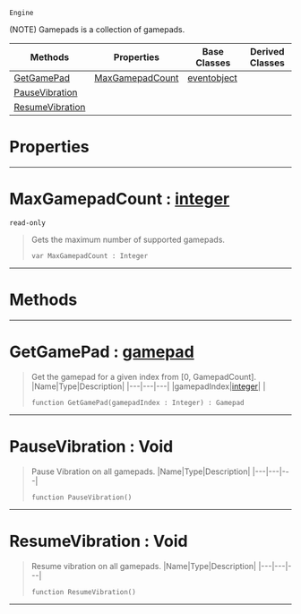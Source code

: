 `Engine`

(NOTE) Gamepads is a collection of gamepads.

|Methods|Properties|Base Classes|Derived Classes|
|---|---|---|---|
|[ GetGamePad](https://plasmaengine.github.io/PlasmaDocs/Plasma1/C++/code_reference/class_reference/gamepads.md#getgamepad-plasma-engine-d)|[ MaxGamepadCount](https://plasmaengine.github.io/PlasmaDocs/Plasma1/C++/code_reference/class_reference/gamepads.md#maxgamepadcount-plasma-eng)|[eventobject](https://plasmaengine.github.io/PlasmaDocs/Plasma1/C++/code_reference/class_reference/eventobject.md)| |
|[ PauseVibration](https://plasmaengine.github.io/PlasmaDocs/Plasma1/C++/code_reference/class_reference/gamepads.md#pausevibration-void)| | | |
|[ ResumeVibration](https://plasmaengine.github.io/PlasmaDocs/Plasma1/C++/code_reference/class_reference/gamepads.md#resumevibration-void)| | | |


 #  Properties


---  
 #  MaxGamepadCount : [integer](https://plasmaengine.github.io/PlasmaDocs/Plasma1/C++/code_reference/lightning_base_types/integer.md)

 `read-only`

> Gets the maximum number of supported gamepads.
> ``` lang=cpp, name=Lightning
> var MaxGamepadCount : Integer


---  
 #  Methods


---  
 #  GetGamePad : [gamepad](https://plasmaengine.github.io/PlasmaDocs/Plasma1/C++/code_reference/class_reference/gamepad.md)

> Get the gamepad for a given index from [0, GamepadCount].
> |Name|Type|Description|
> |---|---|---|
> |gamepadIndex|[integer](https://plasmaengine.github.io/PlasmaDocs/Plasma1/C++/code_reference/lightning_base_types/integer.md)| |
> ``` lang=cpp, name=Lightning
> function GetGamePad(gamepadIndex : Integer) : Gamepad
> ``` 


---  
 #  PauseVibration : Void

> Pause Vibration on all gamepads.
> |Name|Type|Description|
> |---|---|---|
> ``` lang=cpp, name=Lightning
> function PauseVibration()
> ``` 


---  
 #  ResumeVibration : Void

> Resume vibration on all gamepads.
> |Name|Type|Description|
> |---|---|---|
> ``` lang=cpp, name=Lightning
> function ResumeVibration()
> ``` 


---  
 

 